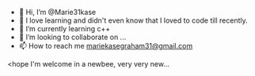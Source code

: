 - 👋 Hi, I’m @Marie31kase
- 👀 I love learning and didn't even know that I loved to code till recently. 
- 🌱 I’m currently learning c++
- 💞️ I’m looking to collaborate on ...
- 📫 How to reach me mariekasegraham31@gmail.com 

<!---
Marie31kase/Marie31kase is a ✨ special ✨ repository because its `README.md` (this file) appears on your GitHub profile.
You can click the Preview link to take a look at your changes.
--->
<hope I'm welcome in a newbee, very very new...
